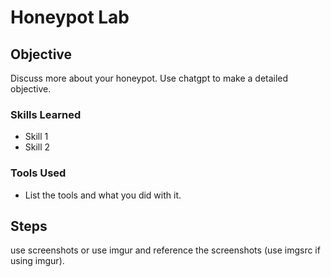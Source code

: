 # Honeypot Lab

## Objective

Discuss more about your honeypot. Use chatgpt to make a detailed objective. 


### Skills Learned


- Skill 1
- Skill 2

### Tools Used

- List the tools and what you did with it.

## Steps
use screenshots or use imgur and reference the screenshots (use imgsrc if using imgur).

